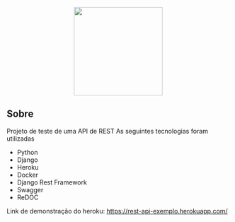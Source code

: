 <p align="center"><img width="200px" src="https://www.djangoproject.com/m/img/logos/django-logo-positive.svg"></p>

## Sobre

Projeto de teste de uma API de REST
As seguintes tecnologias foram utilizadas

- Python
- Django
- Heroku
- Docker
- Django Rest Framework
- Swagger
- ReDOC

Link de demonstração do heroku: 
https://rest-api-exemplo.herokuapp.com/